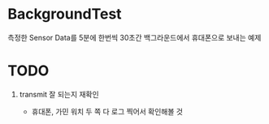 # BackgroundTest

측정한 Sensor Data를 5분에 한번씩 30초간 백그라운드에서 휴대폰으로 보내는 예제  

# TODO

1. transmit 잘 되는지 재확인

    - 휴대폰, 가민 워치 두 쪽 다 로그 찍어서 확인해볼 것